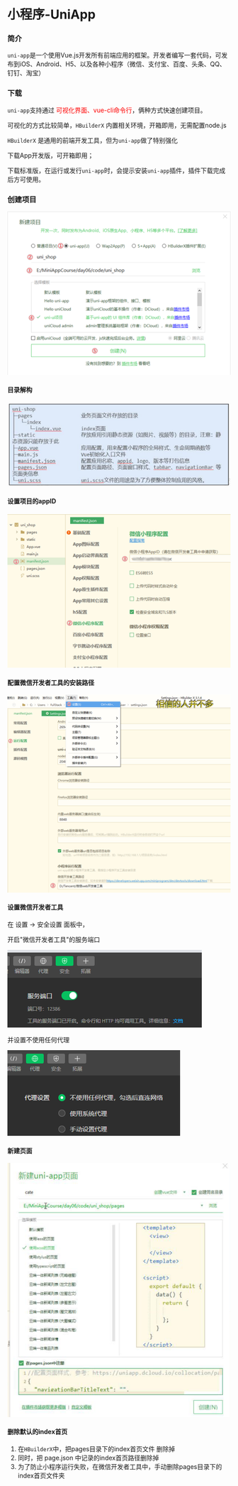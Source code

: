 # 小程序-UniApp

### 简介

`uni-app`是一个使用Vue.js开发所有前端应用的框架。开发者编写一套代码，可发布到iOS、Android、H5、以及各种小程序（微信、支付宝、百度、头条、QQ、钉钉、淘宝）

### 下载

`uni-app`支持通过 <font color=red>可视化界面、vue-cli命令行</font>，俩种方式快速创建项目。

可视化的方式比较简单，`HBuilderX` 内置相关环境，开箱即用，无需配置node.js

`HBuilderX` 是通用的前端开发工具，但为`uni-app`做了特别强化

下载App开发版，可开箱即用；

下载标准版，在运行或发行`uni-app`时，会提示安装`uni-app`插件，插件下载完成后方可使用。

### 创建项目

![1616381716010](随堂笔记.assets/1616381716010.png)

#### 目录解构

![1616375072867](随堂笔记.assets/1616375072867.png)

#### 设置项目的appID

![1616381790646](随堂笔记.assets/1616381790646.png)

#### 配置微信开发者工具的安装路径

![1616381886750](随堂笔记.assets/1616381886750.png)

#### 设置微信开发者工具

在 设置 -> 安全设置 面板中，

开启"微信开发者工具"的服务端口

![1616381999522](随堂笔记.assets/1616381999522.png)

并设置不使用任何代理

![1616382032124](随堂笔记.assets/1616382032124.png)

#### 新建页面

![1616376030755](随堂笔记.assets/1616376030755.png)

#### 删除默认的index首页

1. 在`HBuilderX`中，把pages目录下的index首页文件  删除掉
2. 同时，把 page.json 中记录的index首页路径删除掉
3. 为了防止小程序运行失败，在微信开发者工具中，手动删除pages目录下的index首页文件夹